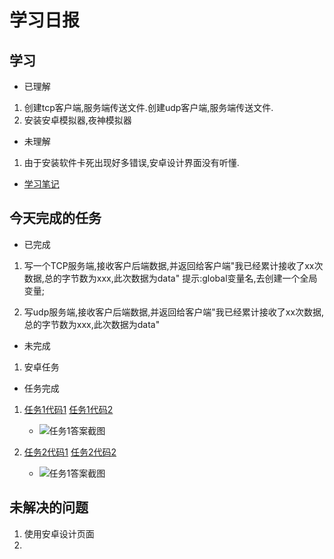 # 学习日报

## 学习

* 已理解
1. 创建tcp客户端,服务端传送文件.创建udp客户端,服务端传送文件.
2. 安装安卓模拟器,夜神模拟器

* 未理解
1. 由于安装软件卡死出现好多错误,安卓设计界面没有听懂.

* [学习笔记](https://github.com/Yousaisai/-1/blob/master/%E7%AC%94%E8%AE%B0.md)


## 今天完成的任务

* 已完成
1. 写一个TCP服务端,接收客户后端数据,并返回给客户端"我已经累计接收了xx次数据,总的字节数为xxx,此次数据为data"
提示:global变量名,去创建一个全局变量;

2. 写udp服务端,接收客户后端数据,并返回给客户端"我已经累计接收了xx次数据,总的字节数为xxx,此次数据为data"

* 未完成

1. 安卓任务

* 任务完成

1. [任务1代码1](https://github.com/Yousaisai/-1/blob/master/TCPserver.py)
   [任务1代码2](https://github.com/Yousaisai/-1/blob/master/TCPclient.py)
   
    *  ![任务1答案截图](https://github.com/Yousaisai/-1/blob/master/tcp.jpg)

 2. [任务2代码1](https://github.com/Yousaisai/-1/blob/master/UDPserver.py)
   [任务2代码2](https://github.com/Yousaisai/-1/blob/master/udpclient.py)
   
      *  ![任务1答案截图](https://github.com/Yousaisai/-1/blob/master/udp.jpg)


## 未解决的问题

1. 使用安卓设计页面
2. 